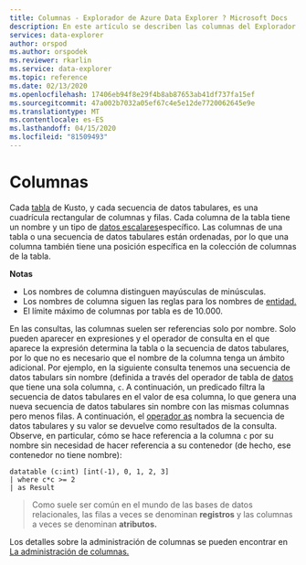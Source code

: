 ```yaml
---
title: Columnas - Explorador de Azure Data Explorer ? Microsoft Docs
description: En este artículo se describen las columnas del Explorador de datos de Azure.
services: data-explorer
author: orspod
ms.author: orspodek
ms.reviewer: rkarlin
ms.service: data-explorer
ms.topic: reference
ms.date: 02/13/2020
ms.openlocfilehash: 17406eb94f8e29f4b8ab87653ab41df737fa15ef
ms.sourcegitcommit: 47a002b7032a05ef67c4e5e12de7720062645e9e
ms.translationtype: MT
ms.contentlocale: es-ES
ms.lasthandoff: 04/15/2020
ms.locfileid: "81509493"
---
```

# <a name="columns"></a>Columnas

Cada [tabla](tables.md) de Kusto, y cada secuencia de datos tabulares, es una cuadrícula rectangular de columnas y filas. Cada columna de la tabla tiene un nombre y un tipo de [datos escalares](../scalar-data-types/index.md)específico. Las columnas de una tabla o una secuencia de datos tabulares están ordenadas, por lo que una columna también tiene una posición específica en la colección de columnas de la tabla.

**Notas**  

* Los nombres de columna distinguen mayúsculas de minúsculas.
* Los nombres de columna siguen las reglas para los nombres de [entidad.](./entity-names.md)
* El límite máximo de columnas por tabla es de 10.000.

En las consultas, las columnas suelen ser referencias solo por nombre. Solo pueden aparecer en expresiones y el operador de consulta en el que aparece la expresión determina la tabla o la secuencia de datos tabulares, por lo que no es necesario que el nombre de la columna tenga un ámbito adicional. Por ejemplo, en la siguiente consulta tenemos una secuencia de datos tabulars sin nombre (definida a través del operador de tabla de [datos](../datatableoperator.md) que tiene una sola columna, `c`. A continuación, un predicado filtra la secuencia de datos tabulares en el valor de esa columna, lo que genera una nueva secuencia de datos tabulares sin nombre con las mismas columnas pero menos filas. A continuación, el [operador as](../asoperator.md) nombra la secuencia de datos tabulares y su valor se devuelve como resultados de la consulta.
Observe, en particular, cómo se hace referencia a la columna `c` por su nombre sin necesidad de hacer referencia a su contenedor (de hecho, ese contenedor no tiene nombre):

```kusto
datatable (c:int) [int(-1), 0, 1, 2, 3]
| where c*c >= 2
| as Result
```

> Como suele ser común en el mundo de las bases de datos relacionales, las filas a veces se denominan **registros** y las columnas a veces se denominan **atributos.**

Los detalles sobre la administración de columnas se pueden encontrar en [La administración de columnas.](../../management/columns.md)